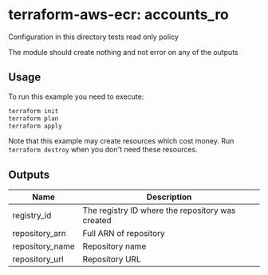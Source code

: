 # terraform-aws-ecr: accounts_ro

Configuration in this directory tests read only policy

The module should create nothing and not error on any of the outputs

## Usage

To run this example you need to execute:

```bash
terraform init
terraform plan
terraform apply
```

Note that this example may create resources which cost money. Run `terraform destroy` when you don't need these resources.

<!-- BEGINNING OF PRE-COMMIT-TERRAFORM DOCS HOOK -->
## Outputs

| Name | Description |
|------|-------------|
| registry\_id | The registry ID where the repository was created |
| repository\_arn | Full ARN of repository |
| repository\_name | Repository name |
| repository\_url | Repository URL |

<!-- END OF PRE-COMMIT-TERRAFORM DOCS HOOK -->
